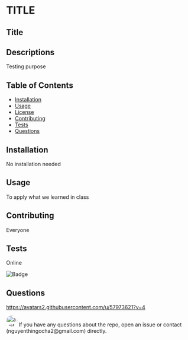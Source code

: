 

# TITLE

## Title

## Descriptions 
Testing purpose

## Table of Contents 
* [Installation](#installation)
* [Usage](#usage)
* [License](#license)
* [Contributing](#contributing)
* [Tests](#tests)
* [Questions](#questions)

## Installation

No installation needed

## Usage
To apply what we learned in class

## Contributing

Everyone

## Tests

Online

![Badge](https://img.shields.io/badge/version-1.0-blue)

## Questions

https://avatars2.githubusercontent.com/u/57973621?v=4

<img src="https://avatars2.githubusercontent.com/u/57973621?v=4" alt="avatar" style="border-radius: 16px" width="30" />
If you have any questions about the repo, open an issue or contact (nguyenthingocha2@gmail.com) directly.
